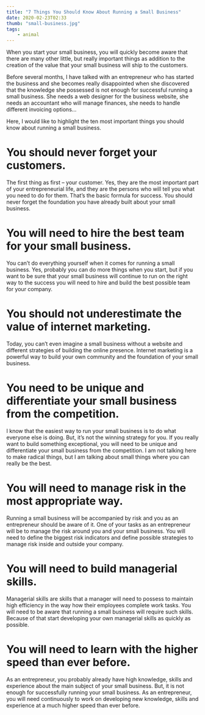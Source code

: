 ```yaml
---
title: "7 Things You Should Know About Running a Small Business"
date: 2020-02-23T02:33
thumb: "small-business.jpg"
tags: 
    - animal
---
```


When you start your small business, you will quickly become aware that there are many other little, but really important things as addition to the creation of the value that your small business will ship to the customers.

Before several months, I have talked with an entrepreneur who has started the business and she becomes really disappointed when she discovered that the knowledge she possessed is not enough for successful running a small business. She needs a web designer for the business website, she needs an accountant who will manage finances, she needs to handle different invoicing options…

Here, I would like to highlight the ten most important things you should know about running a small business.

# You should never forget your customers.
The first thing as first – your customer. Yes, they are the most important part of your entrepreneurial life, and they are the persons who will tell you what you need to do for them. That’s the basic formula for success. You should never forget the foundation you have already built about your small business.

# You will need to hire the best team for your small business.
You can’t do everything yourself when it comes for running a small business. Yes, probably you can do more things when you start, but if you want to be sure that your small business will continue to run on the right way to the success you will need to hire and build the best possible team for your company.

# You should not underestimate the value of internet marketing.
Today, you can’t even imagine a small business without a website and different strategies of building the online presence. Internet marketing is a powerful way to build your own community and the foundation of your small business.

# You need to be unique and differentiate your small business from the competition.
I know that the easiest way to run your small business is to do what everyone else is doing. But, it’s not the winning strategy for you. If you really want to build something exceptional, you will need to be unique and differentiate your small business from the competition. I am not talking here to make radical things, but I am talking about small things where you can really be the best.

# You will need to manage risk in the most appropriate way.
Running a small business will be accompanied by risk and you as an entrepreneur should be aware of it. One of your tasks as an entrepreneur will be to manage the risk around you and your small business. You will need to define the biggest risk indicators and define possible strategies to manage risk inside and outside your company.

# You will need to build managerial skills.
Managerial skills are skills that a manager will need to possess to maintain high efficiency in the way how their employees complete work tasks. You will need to be aware that running a small business will require such skills. Because of that start developing your own managerial skills as quickly as possible.

# You will need to learn with the higher speed than ever before.
As an entrepreneur, you probably already have high knowledge, skills and experience about the main subject of your small business. But, it is not enough for successfully running your small business. As an entrepreneur, you will need continuously to work on developing new knowledge, skills and experience at a much higher speed than ever before.